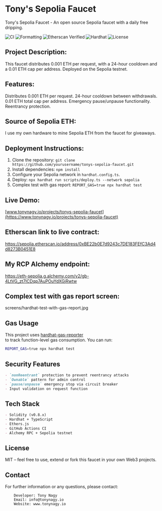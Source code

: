 # Tony's Sepolia Faucet

Tony's Sepolia Faucet - An open source Sepolia faucet with a daily free dripping.

![CI](https://github.com/tonynagyeurope/tonys-sepolia-faucet/actions/workflows/setup.yml/badge.svg)
![Formatting](https://github.com/tonynagyeurope/tonys-sepolia-faucet/actions/workflows/format.yml/badge.svg)
![Etherscan Verified](https://img.shields.io/badge/etherscan-verified-blue)
![Hardhat](https://img.shields.io/badge/built%20with-hardhat-yellow)
![License](https://img.shields.io/github/license/tonynagyeurope/tonys-sepolia-faucet)

## Project Description:

This faucet distributes 0.001 ETH per request, with a 24-hour cooldown and a 0.01 ETH cap per address. Deployed on the Sepolia testnet.

## Features:

Distributes 0.001 ETH per request.
24-hour cooldown between withdrawals.
0.01 ETH total cap per address.
Emergency pause/unpause functionality.
Reentrancy protection.

## Source of Sepolia ETH:

I use my own hardware to mine Sepolia ETH from the faucet for giveaways.

## Deployment Instructions:

1. Clone the repository: `git clone https://github.com/yourusername/tonys-sepolia-faucet.git`
2. Install dependencies: `npm install`
3. Configure your Sepolia network in `hardhat.config.ts`.
4. Deploy: `npx hardhat run scripts/deploy.ts --network sepolia`
5. Complex test with gas report: `REPORT_GAS=true npx hardhat test`

## Live Demo:

[www.tonynagy.io/projects/tonys-sepolia-faucet](https://www.tonynagy.io/projects/tonys-sepolia-faucet)

## Etherscan link to live contract: 

https://sepolia.etherscan.io/address/0xBE22b0E7d9243c7DE183FEfC3Ad4d8273B0451E8

## My RCP Alchemy endpoint:

https://eth-sepolia.g.alchemy.com/v2/gb-4LtVG_zt7ICDqp7AuPOuYdXGjRwtw

## Complex test with gas report screen:

screens/hardhat-test-with-gas-report.jpg

## Gas Usage

This project uses [hardhat-gas-reporter](https://github.com/cgewecke/hardhat-gas-reporter)  
to track function-level gas consumption. You can run:

```bash
REPORT_GAS=true npx hardhat test
```

## Security Features

```markdown
- `nonReentrant` protection to prevent reentrancy attacks
- `Ownable` pattern for admin control
- `pause/unpause` emergency stop via circuit breaker
- Input validation on request function
```

## Tech Stack

```markdown
- Solidity (v0.8.x)
- Hardhat + TypeScript
- Ethers.js
- GitHub Actions CI
- Alchemy RPC + Sepolia testnet
```

## License

MIT – feel free to use, extend or fork this faucet in your own Web3 projects.

## Contact

For further information or any questions, please contact:
````
    Developer: Tony Nagy
    Email: info@tonynagy.io
    Website: www.tonynagy.io
````
